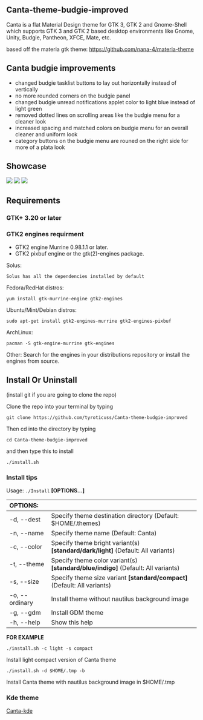 ## Canta-theme-budgie-improved

Canta is a flat Material Design theme for GTK 3, GTK 2 and Gnome-Shell which supports GTK 3 and GTK 2 based desktop environments like Gnome, Unity, Budgie, Pantheon, XFCE, Mate, etc.

based off the materia gtk theme: https://github.com/nana-4/materia-theme

## Canta budgie improvements

- changed budgie tasklist buttons to lay out horizontally instead of vertically
- no more rounded corners on the budgie panel
- changed budgie unread notifications applet color to light blue instead of light green
- removed dotted lines on scrolling areas like the budgie menu for a cleaner look
- increased spacing and matched colors on budgie menu for an overall cleaner and uniform look
- category buttons on the budgie menu are rouned on the right side for more of a plata look

## Showcase

![](https://github.com/tyroticuss/Canta-theme-budgie-improved/blob/master/showcase/Canta%20theme%20budgie%20improved.gif)
![](https://github.com/tyroticuss/Canta-theme-budgie-improved/blob/master/showcase/raven%20menu.png)
![](https://github.com/tyroticuss/Canta-theme-budgie-improved/blob/master/showcase/start%20menu.png)


## Requirements

### GTK+ 3.20 or later

### GTK2 engines requirment
- GTK2 engine Murrine 0.98.1.1 or later.
- GTK2 pixbuf engine or the gtk(2)-engines package.

Solus:

    Solus has all the dependencies installed by default

Fedora/RedHat distros:

    yum install gtk-murrine-engine gtk2-engines

Ubuntu/Mint/Debian distros:

    sudo apt-get install gtk2-engines-murrine gtk2-engines-pixbuf

ArchLinux:

    pacman -S gtk-engine-murrine gtk-engines

Other:
Search for the engines in your distributions repository or install the engines from source.
## Install Or Uninstall

(install git if you are going to clone the repo)

Clone the repo into your terminal by typing 
    
    git clone https://github.com/tyroticuss/Canta-theme-budgie-improved

Then cd into the directory by typing 
    
    cd Canta-theme-budgie-improved

and then type this to install

    ./install.sh

### Install tips

Usage:  `./Install`  **[OPTIONS...]**

|  OPTIONS:           | |
|:--------------------|:-------------|
|-d, --dest           | Specify theme destination directory (Default: $HOME/.themes)|
|-n, --name           | Specify theme name (Default: Canta)|
|-c, --color          | Specify theme bright variant(s) **[standard/dark/light]** (Default: All variants)|
|-t, --theme          | Specify theme color variant(s) **[standard/blue/indigo]** (Default: All variants)|
|-s, --size           | Specify theme size variant **[standard/compact]** (Default: All variants)||
|-o, --ordinary       | Install theme without nautilus background image|
|-g, --gdm            | Install GDM theme|
|-h, --help           | Show this help|

**FOR EXAMPLE**

    ./install.sh -c light -s compact

Install light compact version of Canta theme

    ./install.sh -d $HOME/.tmp -b

Install Canta theme with nautilus background image in $HOME/.tmp

### Kde theme
[Canta-kde](https://github.com/vinceliuice/Canta-kde)
